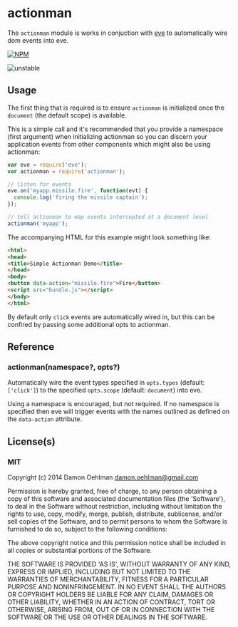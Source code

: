 # actionman

The `actionman` module is works in conjuction with
[eve](https://github.com/adobe-webplatform/eve) to automatically wire
dom events into eve.


[![NPM](https://nodei.co/npm/actionman.png)](https://nodei.co/npm/actionman/)

![unstable](https://img.shields.io/badge/stability-unstable-yellowgreen.svg)

## Usage

The first thing that is required is to ensure `actionman` is initialized
once the `document` (the default scope) is available.

This is a simple call and it's recommended that you provide a namespace
(first argument) when initializing actionman so you can discern your
application events from other components which might also be using
actionman:

```js
var eve = require('eve');
var actionman = require('actionman');

// listen for events 
eve.on('myapp.missile.fire', function(evt) {
  console.log('firing the missile captain');
});

// tell actionman to map events intercepted at a document level 
actionman('myapp');
```

The accompanying HTML for this example might look something like:

```html
<html>
<head>
<title>Simple Actionman Demo</title>
</head>
<body>
<button data-action="missile.fire">Fire</button>
<script src="bundle.js"></script>
</body>
</html>
```

By default only `click` events are automatically wired in, but this
can be confired by passing some additional opts to actionman.

## Reference

### actionman(namespace?, opts?)

Automatically wire the event types specified in `opts.types`
(default: `['click']`) to the specified `opts.scope`
(default: `document`) into eve.

Using a namespace is encouraged, but not required.  If no namespace
is specified then eve will trigger events with the names outlined as
defined on the `data-action` attribute.

## License(s)

### MIT

Copyright (c) 2014 Damon Oehlman <damon.oehlman@gmail.com>

Permission is hereby granted, free of charge, to any person obtaining
a copy of this software and associated documentation files (the
'Software'), to deal in the Software without restriction, including
without limitation the rights to use, copy, modify, merge, publish,
distribute, sublicense, and/or sell copies of the Software, and to
permit persons to whom the Software is furnished to do so, subject to
the following conditions:

The above copyright notice and this permission notice shall be
included in all copies or substantial portions of the Software.

THE SOFTWARE IS PROVIDED 'AS IS', WITHOUT WARRANTY OF ANY KIND,
EXPRESS OR IMPLIED, INCLUDING BUT NOT LIMITED TO THE WARRANTIES OF
MERCHANTABILITY, FITNESS FOR A PARTICULAR PURPOSE AND NONINFRINGEMENT.
IN NO EVENT SHALL THE AUTHORS OR COPYRIGHT HOLDERS BE LIABLE FOR ANY
CLAIM, DAMAGES OR OTHER LIABILITY, WHETHER IN AN ACTION OF CONTRACT,
TORT OR OTHERWISE, ARISING FROM, OUT OF OR IN CONNECTION WITH THE
SOFTWARE OR THE USE OR OTHER DEALINGS IN THE SOFTWARE.
